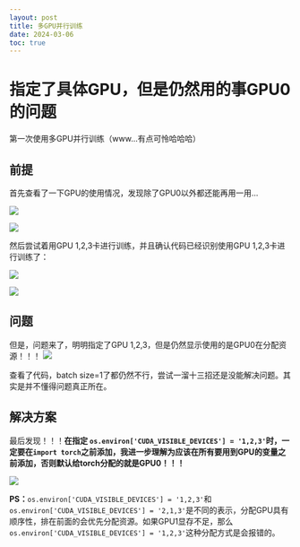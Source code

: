 ```yaml
---
layout: post
title: 多GPU并行训练
date: 2024-03-06
toc: true
---
```


# 指定了具体GPU，但是仍然用的事GPU0的问题

第一次使用多GPU并行训练（www...有点可怜哈哈哈）<br>

## 前提

首先查看了一下GPU的使用情况，发现除了GPU0以外都还能再用一用...

![](https://raw.githubusercontent.com/MingYangi/MingYangi.github.io/master/images/nvidia-smi.png)

![](https://raw.githubusercontent.com/MingYangi/MingYangi.github.io/master/images/nvidia-smi2.png)

然后尝试着用GPU 1,2,3卡进行训练，并且确认代码已经识别使用GPU 1,2,3卡进行训练了：

![](https://raw.githubusercontent.com/MingYangi/MingYangi.github.io/master/images/GPUs.png)

![](https://raw.githubusercontent.com/MingYangi/MingYangi.github.io/master/images/GPU123.png)

## 问题

但是，问题来了，明明指定了GPU 1,2,3，但是仍然显示使用的是GPU0在分配资源！！！
![](https://raw.githubusercontent.com/MingYangi/MingYangi.github.io/master/images/problem.png)

查看了代码，batch size=1了都仍然不行，尝试一溜十三招还是没能解决问题。其实是并不懂得问题真正所在。<br>

## 解决方案

最后发现！！！**在指定 `os.environ['CUDA_VISIBLE_DEVICES'] = '1,2,3'`时，一定要在`import torch`之前添加，我进一步理解为应该在所有要用到GPU的变量之前添加，否则默认给torch分配的就是GPU0！！！**

![](https://raw.githubusercontent.com/MingYangi/MingYangi.github.io/master/images/solution.png)

**PS：**`os.environ['CUDA_VISIBLE_DEVICES'] = '1,2,3'`和`os.environ['CUDA_VISIBLE_DEVICES'] = '2,1,3'`是不同的表示，分配GPU具有顺序性，排在前面的会优先分配资源。如果GPU1显存不足，那么`os.environ['CUDA_VISIBLE_DEVICES'] = '1,2,3'`这种分配方式是会报错的。
